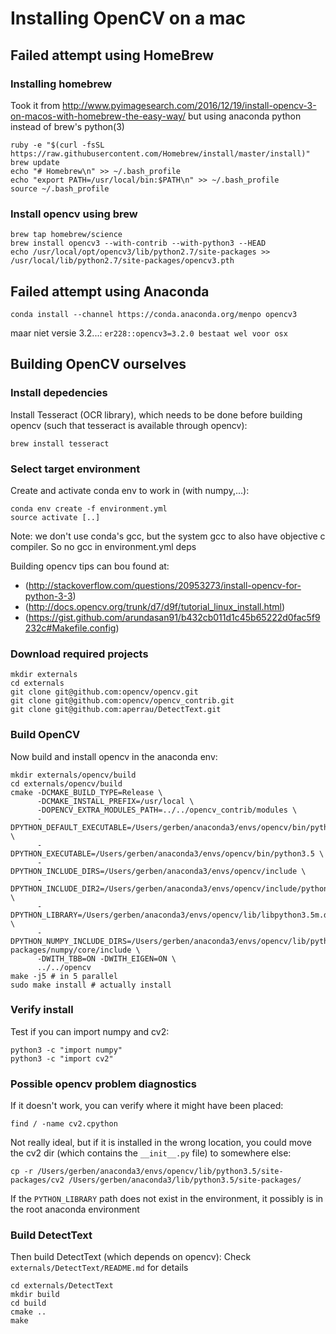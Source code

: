 # Installing OpenCV on a mac

## Failed attempt using HomeBrew

### Installing homebrew

Took it from <http://www.pyimagesearch.com/2016/12/19/install-opencv-3-on-macos-with-homebrew-the-easy-way/>
 but using anaconda python instead of brew's python(3)
 
```
ruby -e "$(curl -fsSL https://raw.githubusercontent.com/Homebrew/install/master/install)"
brew update
echo "# Homebrew\n" >> ~/.bash_profile
echo "export PATH=/usr/local/bin:$PATH\n" >> ~/.bash_profile
source ~/.bash_profile
```


### Install opencv using brew
```
brew tap homebrew/science
brew install opencv3 --with-contrib --with-python3 --HEAD
echo /usr/local/opt/opencv3/lib/python2.7/site-packages >> /usr/local/lib/python2.7/site-packages/opencv3.pth
```

## Failed attempt using Anaconda

```
conda install --channel https://conda.anaconda.org/menpo opencv3
```
maar niet versie 3.2...: `er228::opencv3=3.2.0 bestaat wel voor osx`

## Building OpenCV ourselves

### Install depedencies
Install Tesseract (OCR library), which needs to be done before building opencv (such that tesseract is available through opencv):
```
brew install tesseract
```

### Select target environment
Create and activate conda env to work in (with numpy,...):
```
conda env create -f environment.yml
source activate [..]
```
Note: we don't use conda's gcc, but the system gcc to also have objective c compiler. So no gcc in environment.yml deps

Building opencv tips can bou found at:
 * (http://stackoverflow.com/questions/20953273/install-opencv-for-python-3-3)
 * (http://docs.opencv.org/trunk/d7/d9f/tutorial_linux_install.html)
 * (https://gist.github.com/arundasan91/b432cb011d1c45b65222d0fac5f9232c#Makefile.config)


### Download required projects
```
mkdir externals
cd externals
git clone git@github.com:opencv/opencv.git
git clone git@github.com:opencv/opencv_contrib.git
git clone git@github.com:aperrau/DetectText.git
```

### Build OpenCV
Now build and install opencv in the anaconda env:
```
mkdir externals/opencv/build
cd externals/opencv/build
cmake -DCMAKE_BUILD_TYPE=Release \
      -DCMAKE_INSTALL_PREFIX=/usr/local \
      -DOPENCV_EXTRA_MODULES_PATH=../../opencv_contrib/modules \
      -DPYTHON_DEFAULT_EXECUTABLE=/Users/gerben/anaconda3/envs/opencv/bin/python3.5 \
      -DPYTHON_EXECUTABLE=/Users/gerben/anaconda3/envs/opencv/bin/python3.5 \
      -DPYTHON_INCLUDE_DIRS=/Users/gerben/anaconda3/envs/opencv/include \
      -DPYTHON_INCLUDE_DIR2=/Users/gerben/anaconda3/envs/opencv/include/python3.5m \
      -DPYTHON_LIBRARY=/Users/gerben/anaconda3/envs/opencv/lib/libpython3.5m.dylib \
      -DPYTHON_NUMPY_INCLUDE_DIRS=/Users/gerben/anaconda3/envs/opencv/lib/python3.5/site-packages/numpy/core/include \
      -DWITH_TBB=ON -DWITH_EIGEN=ON \
      ../../opencv
make -j5 # in 5 parallel
sudo make install # actually install
```

### Verify install
Test if you can import numpy and cv2:
```
python3 -c "import numpy"
python3 -c "import cv2"
```

### Possible opencv problem diagnostics
If it doesn't work, you can verify where it might have been placed:
```
find / -name cv2.cpython
```
Not really ideal, but if it is installed in the wrong location, you could move the cv2 dir (which contains the `__init__.py` file) to somewhere else:
```
cp -r /Users/gerben/anaconda3/envs/opencv/lib/python3.5/site-packages/cv2 /Users/gerben/anaconda3/lib/python3.5/site-packages/
```

If the `PYTHON_LIBRARY` path does not exist in the environment, it possibly is in the root anaconda environment

### Build DetectText
Then build DetectText (which depends on opencv): Check `externals/DetectText/README.md` for details
```
cd externals/DetectText
mkdir build
cd build
cmake ..
make
```






